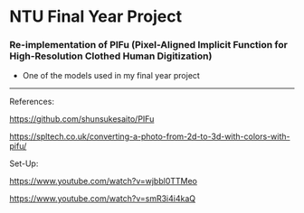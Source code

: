# NTU Final Year Project
### Re-implementation of PIFu (Pixel-Aligned Implicit Function for High-Resolution Clothed Human Digitization)
- One of the models used in my final year project
---
References:

https://github.com/shunsukesaito/PIFu

https://spltech.co.uk/converting-a-photo-from-2d-to-3d-with-colors-with-pifu/

Set-Up:

https://www.youtube.com/watch?v=wjbbl0TTMeo

https://www.youtube.com/watch?v=smR3i4i4kaQ
